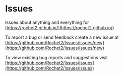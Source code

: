 Issues
======

Issues about anything and everything for  
[https://rochet2.github.io/](https://rochet2.github.io/)

To report a bug or send feedback create a new issue at  
[https://github.com/Rochet2/Issues/issues/new](https://github.com/Rochet2/Issues/issues/new)

To view existing bug reports and suggestions visit  
[https://github.com/Rochet2/Issues/issues](https://github.com/Rochet2/Issues/issues)

